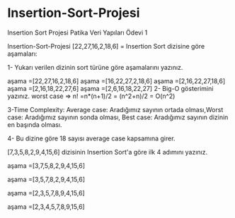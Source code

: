 # Insertion-Sort-Projesi
Insertion Sort Projesi Patika Veri Yapıları Ödevi 1 


Insertion-Sort-Projesi [22,27,16,2,18,6] = Insertion Sort dizisine göre aşamaları:

1- Yukarı verilen dizinin sort türüne göre aşamalarını yazınız.

aşama =[22,27,16,2,18,6] aşama =[16,22,27,2,18,6] aşama =[2,16,22,27,18,6] aşama =[2,16,18,22,27,6] aşama =[2,6,16,18,22,27] 2- Big-O gösterimini yazınız. worst case => n! =n*(n+1)/2 = (n^2+n)/2 = O(n^2)

3-Time Complexity: Average case: Aradığımız sayının ortada olması,Worst case: Aradığımız sayının sonda olması, Best case: Aradığımız sayının dizinin en başında olması.

4- Bu dizine göre 18 sayısı average case kapsamına girer.

[7,3,5,8,2,9,4,15,6] dizisinin Insertion Sort'a göre ilk 4 adımını yazınız.

aşama =[3,7,5,8,2,9,4,15,6] 

aşama =[3,5,7,8,2,9,4,15,6] 

aşama =[2,3,5,7,8,9,4,15,6] 

aşama =[2,3,4,5,7,8,9,15,6]

